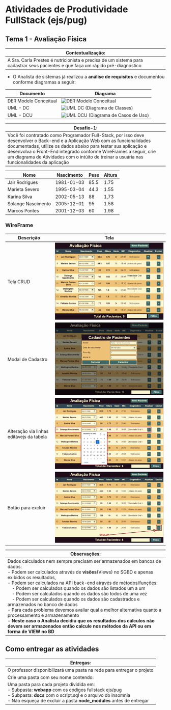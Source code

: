 # Atividades de Produtividade FullStack (ejs/pug)

## Tema 1 - Avaliação Física

|Contextualização:|
|-|
|A Sra. Carla Prestes é nutricionista e precisa de um sistema para cadastrar seus pacientes e que faça um rápido pré-diagnóstico|

- O Analista de sistemas já realizou a **análise de requisitos** e documentou conforme diagramas a seguir:

|Documento|Diagrama|
|-|-|
|DER Modelo Conceitual|![DER Modelo Conceitual](./docs/mer_der/der_imc.png)|
|UML - DC|![UML DC (Diagrama de Classes)](./docs/mer_der/uml_dc_imc.png)|
|UML - DCU|![UML DCU (Diagrama de Casos de Uso)](./docs/mer_der/uml_dcu_imc.png)|

|Desafio-1:|
|-|
|Você foi contratado como Programador Full-Stack, por isso deve desenvolver o Back-end e a Aplicação Web com as funcionalidades documentadas, utilize os dados abaixo para testar sua aplicação e desenvolva o Front-End integrado conforme WireFrames a seguir, crie um diagrama de Atividades com o intúito de treinar a usuária nas funcionalidades da aplicação|

|Nome|Nascimento|Peso|Altura|
|-|-|-|-|
|Jair Rodrigues|1981-01-03|85.5|1.75|
|Marieta Severo|1995-03-04|44.3|1.55|
|Karina Silva|2002-05-13|88|1,73|
|Solange Nascimento|2005-12-01|95|1.58|
|Marcos Pontes|2001-12-03|60|1.98|

### WireFrame

|Descrição|Tela|
|-|-|
|Tela CRUD|![WireFrame 01](./docs/wireframes/wireframe1.png)|
|Modal de Cadastro|![WireFrame 02](./docs/wireframes/wireframe2.png)|
|Alteração via linhas editávejs da tabela|![WireFrame 03](./docs/wireframes/wireframe3.png)|
|Botão para excluir|![WireFrame 04](./docs/wireframes/wireframe4.png)|

|Observações:|
|-|
|Dados calculados nem sempre precisam ser armazenados em bancos de dados:<br>- Podem ser calculados através de **visões**(Views) no SGBD e apenas exibidos os resultados,<br>- Podem ser calculados na API back-end através de métodos/funções:<br>&emsp;- Podem ser calculados quando os dados são listados um a um<br>&emsp;- Podem ser calculados quando os dados são todos de uma vez<br>&emsp;- Podem ser calculados quando os dados são cadastrados e armazenados no banco de dados<br>- Para cada problema devemos avaliar qual a melhor alternativa quanto a processamento e armazenamento<br>**- Neste caso o Analista decidiu que os resultados dos cálculos não devem ser armazenados então calcule nos métodos da API ou em forma de VIEW no BD**|


## Como entregar as atividades
|Entregas:|
|-|
|O professor disponibilizará uma pasta na rede para entregar o projeto|
|Crie uma pasta com seu nome contendo:|
|Uma pasta para cada projeto dividida em:<br>- Subpasta: **webapp** com os códigos fullstack ejs/pug<br>- Subpasta: **docs** com o script.sql e o arquivo do insomnia<br>- Não esqueça de excluir a pasta **node_modules** antes de entregar|